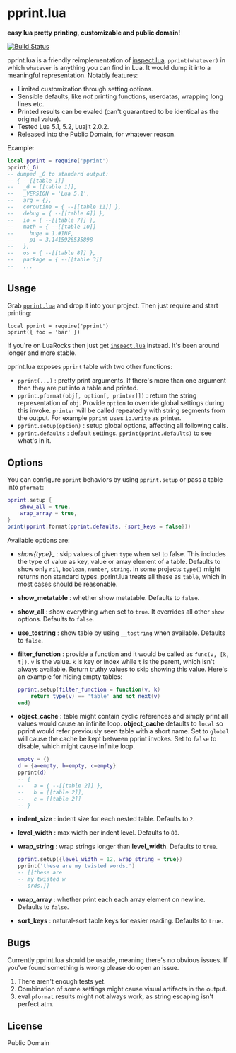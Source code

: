 # pprint.lua

__easy lua pretty printing, customizable and public domain!__

[![Build Status](https://travis-ci.org/jagt/pprint.lua.png?branch=master)](https://travis-ci.org/jagt/pprint.lua)

pprint.lua is a friendly reimplementation of [inspect.lua][1]. `pprint(whatever)` in which `whatever` is anything you can find in Lua. It would dump it into a meaningful representation. Notably features:

* Limited customization through setting options.
* Sensible defaults, like _not_ printing functions, userdatas, wrapping long lines etc.
* Printed results can be evaled (can't guaranteed to be identical as the original value).
* Tested Lua 5.1, 5.2, Luajit 2.0.2.
* Released into the Public Domain, for whatever reason.

Example:

```lua
local pprint = require('pprint')
pprint(_G)
-- dumped _G to standard output:
-- { --[[table 1]]
--   _G = [[table 1]],
--   _VERSION = 'Lua 5.1',
--   arg = {},
--   coroutine = { --[[table 11]] },
--   debug = { --[[table 6]] },
--   io = { --[[table 7]] },
--   math = { --[[table 10]]
--     huge = 1.#INF,
--     pi = 3.1415926535898
--   },
--   os = { --[[table 8]] },
--   package = { --[[table 3]]
--   ...
```

## Usage

Grab [`pprint.lua`](https://raw.github.com/jagt/pprint.lua/master/pprint.lua) and drop it into your project. Then just require and start printing:

    local pprint = require('pprint')
    pprint({ foo = 'bar' })

If you're on LuaRocks then just get [`inspect.lua`][1] instead. It's been around longer and more stable.

pprint.lua exposes `pprint` table with two other functions:

* `pprint(...)` : pretty print arguments. If there's more than one argument then they are put into a table and printed.
* `pprint.pformat(obj[, option[, printer]])` : return the string representation of `obj`. Provide `option` to override global settings during this invoke. `printer` will be called repeatedly with string segments from the output. For example `pprint` uses `io.write` as printer.
* `pprint.setup(option)` : setup global options, affecting all following calls.
* `pprint.defaults` : default settings. `pprint(pprint.defaults)` to see what's in it.

## Options

You can configure `pprint` behaviors by using `pprint.setup` or pass a table into `pformat`:

```lua
pprint.setup {
    show_all = true,
    wrap_array = true,
}
print(pprint.format(pprint.defaults, {sort_keys = false}))
```

Available options are:

* __show_{type}__ : skip values of given `type` when set to false. This includes the type of value as key, value or array element of a table. Defaults to show only `nil`, `boolean`, `number`, `string`. In some projects `type()` might returns non standard types. pprint.lua treats all these as `table`, which in most cases should be reasonable.
* __show_metatable__ : whether show metatable. Defaults to `false`.
* __show_all__ : show everything when set to `true`. It overrides all other `show` options. Defaults to `false`.
* __use_tostring__ : show table by using `__tostring` when available. Defaults to `false`.
* __filter_function__ : provide a function and it would be called as `func(v, [k, t])`. `v` is the value. `k` is key or index while `t` is the parent, which isn't always available. Return truthy values to skip showing this value. Here's an example for hiding empty tables:

    ```lua
    pprint.setup{filter_function = function(v, k)
        return type(v) == 'table' and not next(v)
    end}
    ```

* __object_cache__ : table might contain cyclic references and simply print all values would cause an infinite loop. __object_cache__ defaults to `local` so pprint would refer previously seen table with a short name. Set to `global` will cause the cache be kept between pprint invokes. Set to `false` to disable, which might cause infinite loop.

    ```lua
    empty = {}
    d = {a=empty, b=empty, c=empty}
    pprint(d)
    -- {
    --   a = { --[[table 2]] },
    --   b = [[table 2]],
    --   c = [[table 2]]
    -- }
    ```

* __indent_size__ : indent size for each nested table. Defaults to `2`.
* __level_width__ : max width per indent level. Defaults to `80`.
* __wrap_string__ : wrap strings longer than __level_width__. Defaults to `true`.
    
    ```lua
    pprint.setup({level_width = 12, wrap_string = true})
    pprint('these are my twisted words.')
    -- [[these are
    -- my twisted w
    -- ords.]]
    ```

* __wrap_array__ : whether print each each array element on newline. Defaults to `false`.
* __sort_keys__ : natural-sort table keys for easier reading. Defaults to `true`.

## Bugs

Currently pprint.lua should be usable, meaning there's no obvious issues. If you've found something is wrong please do open an issue.

1. There aren't enough tests yet.
1. Combination of some settings might cause visual artifacts in the output.
1. eval `pformat` results might not always work, as string escaping isn't perfect atm.

## License

Public Domain

[1]:https://github.com/kikito/inspect.lua "inspect.lua"

